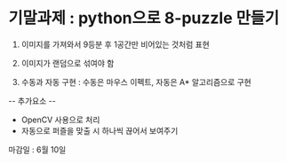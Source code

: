# 기말과제 : python으로 8-puzzle 만들기

1. 이미지를 가져와서 9등분 후 1공간만 비어있는 것처럼 표현

2. 이미지가 랜덤으로 섞여야 함

3. 수동과 자동 구현 : 수동은 마우스 이펙트, 자동은 A\* 알고리즘으로 구현

-- 추가요소 --

- OpenCV 사용으로 처리
- 자동으로 퍼즐을 맞출 시 하나씩 끊어서 보여주기

마감일 : 6월 10일
